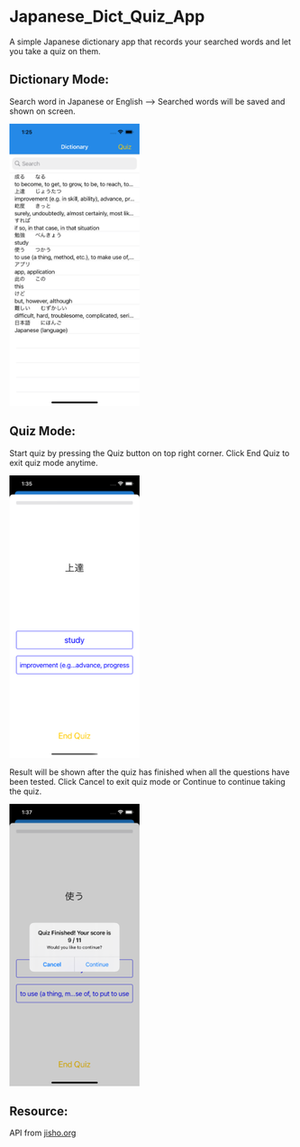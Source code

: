 # Japanese_Dict_Quiz_App

A simple Japanese dictionary app that records your searched words and let you take a quiz on them.


## Dictionary Mode:

Search word in Japanese or English --> Searched words will be saved and shown on screen.

<img src = "App/Examples/Dictionary Mode 1.png" height = 500>

## Quiz Mode:

Start quiz by pressing the Quiz button on top right corner. Click End Quiz to exit quiz mode anytime.

<img src = "App/Examples/Quiz Mode 1.png" height = 500>

Result will be shown after the quiz has finished when all the questions have been tested. 
Click Cancel to exit quiz mode or Continue to continue taking the quiz.

<img src = "App/Examples/Quiz Mode 2.png" height = 500>

## Resource: 
API from [jisho.org](https://jisho.org/)
